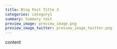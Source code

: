 ```yaml
---
title: Blog Post Title 3
categories: category1
summary: Summary test
preview_image: preview_image.png
preview_image_twitter: preview_image_twitter.png
---
```


content

